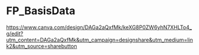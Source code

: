 # FP_BasisData

https://www.canva.com/design/DAGa2aQxfMk/keXG8P0ZW6yhN7XHLTo4_g/edit?utm_content=DAGa2aQxfMk&utm_campaign=designshare&utm_medium=link2&utm_source=sharebutton 
